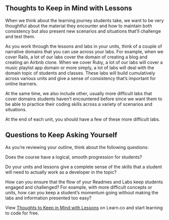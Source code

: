 ## Thoughts to Keep in Mind with Lessons

When we think about the learning journey students take, we want to be very thoughtful about the material they encounter and how to maintain both consistency but also present new scenarios and situations that’ll challenge and test them. 

As you work through the lessons and labs in your units, think of a couple of narrative domains that you can use across your labs. For example, when we cover Rails, a lot of our labs cover the domain of creating a blog and creating an Airbnb clone.  When we cover Ruby, a lot of our labs will cover a music playlist app domain or more simply, a lot of labs will deal with the domain topic of students and classes. These  labs will build cumulatively across various units and give a sense of consistency that’s important for online learners.

At the same time, we also include other, usually more difficult labs that cover domains students haven’t encountered before since we want them to be able to practice their coding skills across a variety of scenarios and situations. 

At the end of each unit, you should have a few of these more difficult labs. 

## Questions to Keep Asking Yourself

As you’re reviewing your outline, think about the following questions:

Does the course have a logical, smooth progression for students?

Do your units and lessons give a complete sense of the skills that a student will need to actually work as a developer in the topic?

How can you ensure that the flow of your Readmes and Labs keep students engaged and challenged? For example, with more difficult concepts or units, how can you keep a student’s momentum going without making the labs and information presented too easy? 
<p data-visibility='hidden'>View <a href='https://learn.co/lessons/flow-and-progression' title='Thoughts to Keep in Mind with Lessons'>Thoughts to Keep in Mind with Lessons</a> on Learn.co and start learning to code for free.</p>
